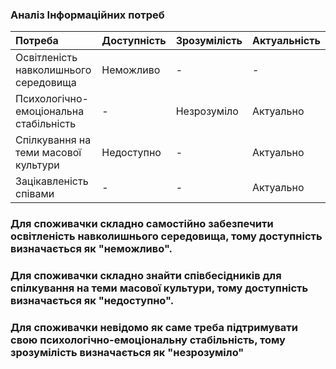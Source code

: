 ### Аналіз Інформаційних потреб
|Потреба | Доступність | Зрозумілість | Актуальність |
|:-------|:------------|:-------------|:-------------|
|Освітленість навколишнього середовища     | Неможливо   | -               | -         |
|Психологічно-емоціональна стабільність|-|Незрозуміло       |Актуально|
|Спілкування на теми масової культури| Недоступно| -| Актуально| 
|Зацікавленість співами|     -| -          |Актуально|


### Для споживачки складно самостійно забезпечити освітленість навколишнього середовища, тому доступність визначається як "неможливо".
### Для споживачки складно знайти співбесідників для спілкування на теми масової культури, тому доступність визначається як "недоступно".
### Для споживачки невідомо як саме треба підтримувати свою психологічно-емоціональну стабільність, тому зрозумілість визначається як "незрозуміло"
